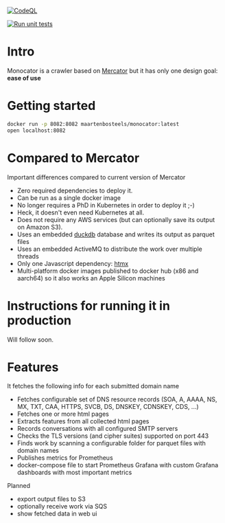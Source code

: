 [![CodeQL](https://github.com/maartenbosteels/monocator/actions/workflows/github-code-scanning/codeql/badge.svg)](https://github.com/maartenbosteels/monocator/actions/workflows/github-code-scanning/codeql)

[![Run unit tests](https://github.com/maartenbosteels/monocator/actions/workflows/junit-report.yml/badge.svg)](https://github.com/maartenbosteels/monocator/actions/workflows/junit-report.yml)

# Intro

Monocator is a crawler based on [Mercator](https://github.com/DNSBelgium/mercator)
but it has only one design goal: **ease of use**

# Getting started

```bash
docker run -p 8082:8082 maartenbosteels/monocator:latest
open localhost:8082 
```
                   
# Compared to Mercator

Important differences compared to current version of Mercator 
  
* Zero required dependencies to deploy it.
* Can be run as a single docker image 
* No longer requires a PhD in Kubernetes in order to deploy it ;-)
* Heck, it doesn't even need Kubernetes at all.
* Does not require any AWS services (but can optionally save its output on Amazon S3). 
* Uses an embedded [duckdb](https://duckdb.org/) database and writes its output as parquet files
* Uses an embedded ActiveMQ to distribute the work over multiple threads
* Only one Javascript dependency: [htmx](https://htmx.org/)
* Multi-platform docker images published to docker hub (x86 and aarch64) so it also works an Apple Silicon machines
                 
# Instructions for running it in production

Will follow soon.

# Features
  
It fetches the following info for each submitted domain name
* Fetches configurable set of DNS resource records (SOA, A, AAAA, NS, MX, TXT, CAA, HTTPS, SVCB, DS, DNSKEY, CDNSKEY, CDS, ...)
* Fetches one or more html pages
* Extracts features from all collected html pages
* Records conversations with all configured SMTP servers
* Checks the TLS versions (and cipher suites) supported on port 443
* Finds work by scanning a configurable folder for parquet files with domain names
* Publishes metrics for Prometheus
* docker-compose file to start Prometheus Grafana with custom Grafana dashboards with most important metrics

Planned
* export output files to S3
* optionally receive work via SQS
* show fetched data in web ui


